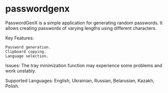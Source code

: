 # passwordgenx
PasswordGenX is a simple application for generating random passwords. It allows creating passwords of varying lengths using different characters.

Key Features:

    Password generation.
    Clipboard copying.
    Language selection.

Issues:
The tray minimization function may experience some problems and work unstably.

Supported Languages:
English, Ukrainian, Russian, Belarusian, Kazakh, Polish.
